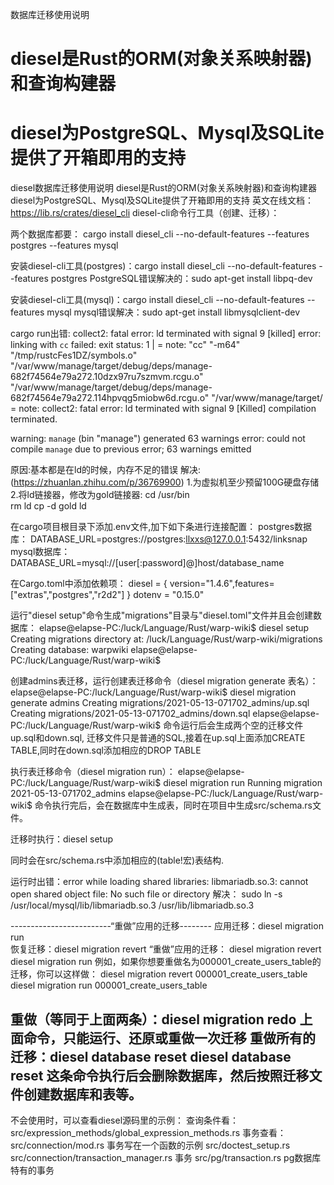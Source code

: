 数据库迁移使用说明

# diesel是Rust的ORM(对象关系映射器)和查询构建器
# diesel为PostgreSQL、Mysql及SQLite提供了开箱即用的支持

diesel数据库迁移使用说明
diesel是Rust的ORM(对象关系映射器)和查询构建器
diesel为PostgreSQL、Mysql及SQLite提供了开箱即用的支持
英文在线文档：https://lib.rs/crates/diesel_cli
diesel-cli命令行工具（创建、迁移）：

两个数据库都要：
cargo install diesel_cli --no-default-features --features postgres --features mysql

安装diesel-cli工具(postgres)：cargo install diesel_cli --no-default-features --features postgres
PostgreSQL错误解决的：sudo apt-get install libpq-dev

安装diesel-cli工具(mysql)：cargo install diesel_cli --no-default-features --features mysql
mysql错误解决：sudo apt-get install libmysqlclient-dev

cargo run出错: collect2: fatal error: ld terminated with signal 9 [killed]
error: linking with `cc` failed: exit status: 1
  |
  = note: "cc" "-m64" "/tmp/rustcFes1DZ/symbols.o" "/var/www/manage/target/debug/deps/manage-682f74564e79a272.10dzx97ru7szmvm.rcgu.o" "/var/www/manage/target/debug/deps/manage-682f74564e79a272.114hpvqg5miobw6d.rcgu.o" "/var/www/manage/target/
  = note: collect2: fatal error: ld terminated with signal 9 [Killed]
          compilation terminated.
          

warning: `manage` (bin "manage") generated 63 warnings
error: could not compile `manage` due to previous error; 63 warnings emitted
 
原因:基本都是在ld的时候，内存不足的错误
解决:     (https://zhuanlan.zhihu.com/p/36769900)
    1.为虚拟机至少预留100G硬盘存储
    2.将ld链接器，修改为gold链接器: 
                                cd /usr/bin    
                                rm ld
                                cp -d gold ld

在cargo项目根目录下添加.env文件,加下如下条进行连接配置：
postgres数据库：
DATABASE_URL=postgres://postgres:llxxs@127.0.0.1:5432/linksnap
mysql数据库：
DATABASE_URL=mysql://[user[:password]@]host/database_name

在Cargo.toml中添加依赖项：
diesel = { version="1.4.6",features=["extras","postgres","r2d2"] }
dotenv = "0.15.0"

运行"diesel setup"命令生成"migrations"目录与"diesel.toml"文件并且会创建数据库：
elapse@elapse-PC:/luck/Language/Rust/warp-wiki$ diesel setup
Creating migrations directory at: /luck/Language/Rust/warp-wiki/migrations
Creating database: warpwiki
elapse@elapse-PC:/luck/Language/Rust/warp-wiki$

创建admins表迁移，运行创建表迁移命令（diesel migration generate 表名）：
elapse@elapse-PC:/luck/Language/Rust/warp-wiki$ diesel migration generate admins
Creating migrations/2021-05-13-071702_admins/up.sql
Creating migrations/2021-05-13-071702_admins/down.sql
elapse@elapse-PC:/luck/Language/Rust/warp-wiki$ 
命令运行后会生成两个空的迁移文件up.sql和down.sql,
迁移文件只是普通的SQL,接着在up.sql上面添加CREATE TABLE,同时在down.sql添加相应的DROP TABLE

执行表迁移命令（diesel migration run）：
elapse@elapse-PC:/luck/Language/Rust/warp-wiki$ diesel migration run
Running migration 2021-05-13-071702_admins
elapse@elapse-PC:/luck/Language/Rust/warp-wiki$
命令执行完后，会在数据库中生成表，同时在项目中生成src/schema.rs文件。


迁移时执行：diesel setup

同时会在src/schema.rs中添加相应的(table!宏)表结构.


运行时出错：error while loading shared libraries: libmariadb.so.3: cannot open shared object file: No such file or directory
解决： sudo ln -s /usr/local/mysql/lib/libmariadb.so.3 /usr/lib/libmariadb.so.3

-------------------------“重做”应用的迁移--------
应用迁移：diesel migration run  
恢复迁移：diesel migration revert
“重做”应用的迁移：
          diesel migration revert
          diesel migration run
例如，如果你想要重做名为000001_create_users_table的迁移，你可以这样做：
diesel migration revert 000001_create_users_table
diesel migration run 000001_create_users_table

重做（等同于上面两条）：diesel migration redo
上面命令，只能运行、还原或重做一次迁移
重做所有的迁移：diesel database reset 
diesel database reset 这条命令执行后会删除数据库，然后按照迁移文件创建数据库和表等。
-----------------------------------------------

不会使用时，可以查看diesel源码里的示例：
查询条件看：src/expression_methods/global_expression_methods.rs
事务查看：
    src/connection/mod.rs  事务写在一个函数的示例
    src/doctest_setup.rs
    src/connection/transaction_manager.rs  事务
    src/pg/transaction.rs   pg数据库特有的事务